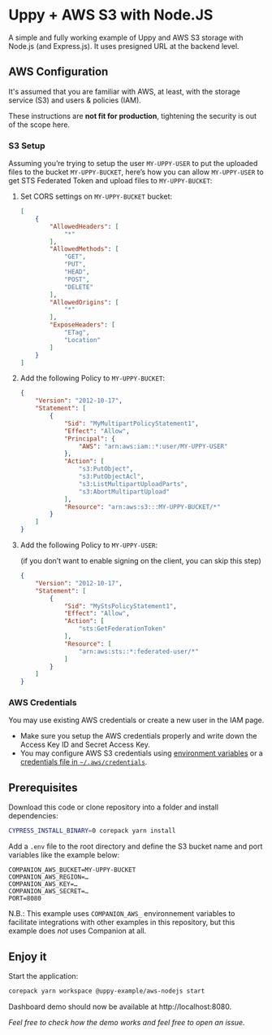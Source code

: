 # Uppy + AWS S3 with Node.JS

A simple and fully working example of Uppy and AWS S3 storage with Node.js (and
Express.js). It uses presigned URL at the backend level.

## AWS Configuration

It's assumed that you are familiar with AWS, at least, with the storage service
(S3) and users & policies (IAM).

These instructions are **not fit for production**, tightening the security is
out of the scope here.

### S3 Setup

Assuming you’re trying to setup the user `MY-UPPY-USER` to put the uploaded
files to the bucket `MY-UPPY-BUCKET`, here’s how you can allow `MY-UPPY-USER` to
get STS Federated Token and upload files to `MY-UPPY-BUCKET`:

1. Set CORS settings on `MY-UPPY-BUCKET` bucket:

    ```json
    [
        {
            "AllowedHeaders": [
                "*"
            ],
            "AllowedMethods": [
                "GET",
                "PUT",
                "HEAD",
                "POST",
                "DELETE"
            ],
            "AllowedOrigins": [
                "*"
            ],
            "ExposeHeaders": [
                "ETag",
                "Location"
            ]
        }
    ]
    ```

2. Add the following Policy to `MY-UPPY-BUCKET`:

    ```json
    {
        "Version": "2012-10-17",
        "Statement": [
            {
                "Sid": "MyMultipartPolicyStatement1",
                "Effect": "Allow",
                "Principal": {
                    "AWS": "arn:aws:iam::*:user/MY-UPPY-USER"
                },
                "Action": [
                    "s3:PutObject",
                    "s3:PutObjectAcl",
                    "s3:ListMultipartUploadParts",
                    "s3:AbortMultipartUpload"
                ],
                "Resource": "arn:aws:s3:::MY-UPPY-BUCKET/*"
            }
        ]
    }
    ```

3. Add the following Policy to `MY-UPPY-USER`:
    
   (if you don’t want to enable signing on the client, you can skip this step)
    
    ```json
    {
        "Version": "2012-10-17",
        "Statement": [
            {
                "Sid": "MyStsPolicyStatement1",
                "Effect": "Allow",
                "Action": [
                    "sts:GetFederationToken"
                ],
                "Resource": [
                    "arn:aws:sts::*:federated-user/*"
                ]
            }
        ]
    }
    ```

### AWS Credentials

You may use existing AWS credentials or create a new user in the IAM page.

- Make sure you setup the AWS credentials properly and write down the Access Key
  ID and Secret Access Key.
- You may configure AWS S3 credentials using
  [environment variables](https://docs.aws.amazon.com/sdk-for-javascript/v3/developer-guide/loading-node-credentials-environment.html)
  or a
  [credentials file in `~/.aws/credentials`](https://docs.aws.amazon.com/sdk-for-javascript/v3/developer-guide/setting-credentials-node.html).

## Prerequisites

Download this code or clone repository into a folder and install dependencies:

```sh
CYPRESS_INSTALL_BINARY=0 corepack yarn install
```

Add a `.env` file to the root directory and define the S3 bucket name and port
variables like the example below:

```
COMPANION_AWS_BUCKET=MY-UPPY-BUCKET
COMPANION_AWS_REGION=…
COMPANION_AWS_KEY=…
COMPANION_AWS_SECRET=…
PORT=8080
```

N.B.: This example uses `COMPANION_AWS_` environnement variables to facilitate
integrations with other examples in this repository, but this example does _not_
uses Companion at all.

## Enjoy it

Start the application:

```sh
corepack yarn workspace @uppy-example/aws-nodejs start
```

Dashboard demo should now be available at http://localhost:8080.

_Feel free to check how the demo works and feel free to open an issue._
